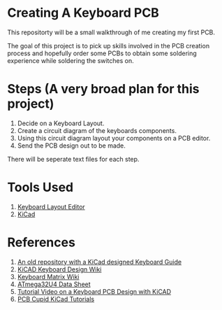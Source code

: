# Creating A Keyboard PCB 
This repositorty will be a small walkthrough of me creating my first PCB.

The goal of this project is to pick up skills involved in the PCB creation process and hopefully order some PCBs to obtain some soldering experience while soldering the switches on.

# Steps (A very broad plan for this project)
1. Decide on a Keyboard Layout.
2. Create a circuit diagram of the keyboards components.
3. Using this circuit diagram layout your components on a PCB editor.
4. Send the PCB design out to be made.

There will be seperate text files for each step.
# Tools Used
1. [Keyboard Layout Editor](http://www.keyboard-layout-editor.com/#/)
2. [KiCad](https://www.kicad.org/download/)
# References
1. [An old repository with a KiCad designed Keyboard Guide](https://github.com/ruiqimao/keyboard-pcb-guide)
2. [KiCAD Keyboard Design Wiki](https://deskthority.net/wiki/KiCAD_keyboard_PCB_design_guide)
3. [Keyboard Matrix Wiki](https://deskthority.net/wiki/Keyboard_matrix)
4. [ATmega32U4 Data Sheet](https://www.mouser.com/datasheet/2/268/Atmel-7766-8-bit-AVR-ATmega16U4-32U4_Datasheet-1315135.pdf)
5. [Tutorial Video on a Keyboard PCB Design with KiCAD](https://youtu.be/iznKltVU1yw)
6. [PCB Cupid KiCad Tutorials](https://www.youtube.com/@pcbcupid/videos)
